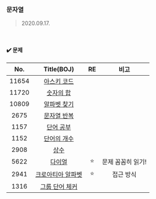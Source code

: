 ### 문자열

>2020.09.17.

<br>

#### :heavy_check_mark: 문제

|  No.  |                        Title(BOJ)                         |   RE   |       비고        |
| :---: | :-------------------------------------------------------: | :----: | :---------------: |
| 11654 |   [아스키 코드](https://www.acmicpc.net/problem/11654)    |        |                   |
| 11720 |    [숫자의 합](https://www.acmicpc.net/problem/11720)     |        |                   |
| 10809 |   [알파벳 찾기](https://www.acmicpc.net/problem/10809)    |        |                   |
| 2675  |    [문자열 반복](https://www.acmicpc.net/problem/2675)    |        |                   |
| 1157  |     [단어 공부](https://www.acmicpc.net/problem/1157)     |        |                   |
| 1152  |    [단어의 개수](https://www.acmicpc.net/problem/1152)    |        |                   |
| 2908  |       [상수](https://www.acmicpc.net/problem/2908)        |        |                   |
| 5622  |      [다이얼](https://www.acmicpc.net/problem/5622)       | :star: | 문제 꼼꼼히 읽기! |
| 2941  | [크로아티아 알파벳](https://www.acmicpc.net/problem/2941) | :star: |     접근 방식     |
| 1316  |  [그룹 단어 체커](https://www.acmicpc.net/problem/1316)   |        |                   |
